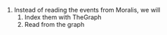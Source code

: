 1. Instead of reading the events from Moralis, we will 
    1. Index them with TheGraph
    2. Read from the graph
    